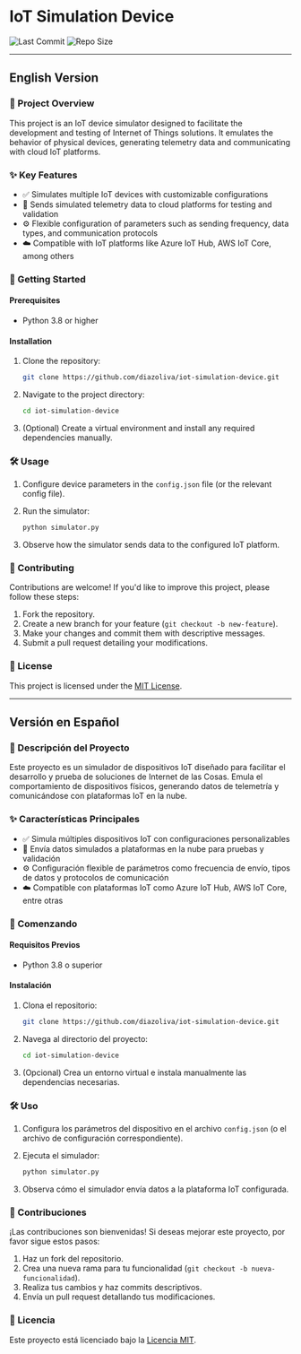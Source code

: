 # IoT Simulation Device

![Last Commit](https://img.shields.io/github/last-commit/diazoliva/iot-simulation-device) ![Repo Size](https://img.shields.io/github/repo-size/diazoliva/iot-simulation-device)

* * *

## English Version

### 📌 Project Overview

This project is an IoT device simulator designed to facilitate the development and testing of Internet of Things solutions. It emulates the behavior of physical devices, generating telemetry data and communicating with cloud IoT platforms.

### ✨ Key Features

- ✅ Simulates multiple IoT devices with customizable configurations  
- 📡 Sends simulated telemetry data to cloud platforms for testing and validation  
- ⚙️ Flexible configuration of parameters such as sending frequency, data types, and communication protocols  
- ☁️ Compatible with IoT platforms like Azure IoT Hub, AWS IoT Core, among others  

### 🚀 Getting Started

#### Prerequisites

- Python 3.8 or higher

#### Installation

1. Clone the repository:

   ```bash
   git clone https://github.com/diazoliva/iot-simulation-device.git
   ```

2. Navigate to the project directory:

   ```bash
   cd iot-simulation-device
   ```

3. (Optional) Create a virtual environment and install any required dependencies manually.

### 🛠 Usage

1. Configure device parameters in the `config.json` file (or the relevant config file).
2. Run the simulator:

   ```bash
   python simulator.py
   ```

3. Observe how the simulator sends data to the configured IoT platform.

### 🤝 Contributing

Contributions are welcome! If you'd like to improve this project, please follow these steps:

1. Fork the repository.  
2. Create a new branch for your feature (`git checkout -b new-feature`).  
3. Make your changes and commit them with descriptive messages.  
4. Submit a pull request detailing your modifications.

### 📄 License

This project is licensed under the [MIT License](LICENSE).

---

## Versión en Español

### 📌 Descripción del Proyecto

Este proyecto es un simulador de dispositivos IoT diseñado para facilitar el desarrollo y prueba de soluciones de Internet de las Cosas. Emula el comportamiento de dispositivos físicos, generando datos de telemetría y comunicándose con plataformas IoT en la nube.

### ✨ Características Principales

- ✅ Simula múltiples dispositivos IoT con configuraciones personalizables  
- 📡 Envía datos simulados a plataformas en la nube para pruebas y validación  
- ⚙️ Configuración flexible de parámetros como frecuencia de envío, tipos de datos y protocolos de comunicación  
- ☁️ Compatible con plataformas IoT como Azure IoT Hub, AWS IoT Core, entre otras  

### 🚀 Comenzando

#### Requisitos Previos

- Python 3.8 o superior

#### Instalación

1. Clona el repositorio:

   ```bash
   git clone https://github.com/diazoliva/iot-simulation-device.git
   ```

2. Navega al directorio del proyecto:

   ```bash
   cd iot-simulation-device
   ```

3. (Opcional) Crea un entorno virtual e instala manualmente las dependencias necesarias.

### 🛠 Uso

1. Configura los parámetros del dispositivo en el archivo `config.json` (o el archivo de configuración correspondiente).  
2. Ejecuta el simulador:

   ```bash
   python simulator.py
   ```

3. Observa cómo el simulador envía datos a la plataforma IoT configurada.

### 🤝 Contribuciones

¡Las contribuciones son bienvenidas! Si deseas mejorar este proyecto, por favor sigue estos pasos:

1. Haz un fork del repositorio.  
2. Crea una nueva rama para tu funcionalidad (`git checkout -b nueva-funcionalidad`).  
3. Realiza tus cambios y haz commits descriptivos.  
4. Envía un pull request detallando tus modificaciones.

### 📄 Licencia

Este proyecto está licenciado bajo la [Licencia MIT](LICENSE).
